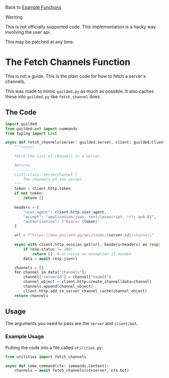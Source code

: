 Back to [Example Functions](https://github.com/YumYummity/Guilded-Bot-Template/blob/main/EXAMPLES/FUNCTIONS/FUNCTIONS.md)

> [!WARNING]
> This is not officially supported code. This implementation is a hacky way involving the user api.
>
> This may be patched at any time.

# The Fetch Channels Function
This is not a guide. This is the plain code for how to fetch a server's channels.

This was made to mimic `guilded.py` as much as possible. It also caches these into `guilded.py` like `fetch_channel` does.

## The Code
```python
import guilded
from guilded.ext import commands
from typing import List

async def fetch_channels(server: guilded.Server, client: guilded.Client | commands.Bot) -> List[guilded.abc.ServerChannel]:
    """|coro|

    Fetch the list of channels in a server.

    Returns
    --------
    List[:class:`ServerChannel`]
        The channels of the server.
    """
    token = client.http.token
    if not token:
        return []
    
    headers = {
        "user-agent": client.http.user_agent,
        "accept": "application/json, text/javascript, */*; q=0.01",
        "authorization": f"Bearer {token}"
    }

    url = f"https://www.guilded.gg/api/teams/{server.id}/channels"
    
    async with client.http.session.get(url, headers=headers) as resp:
        if resp.status != 200:
            return []  # or raise an exception if needed
        data = await resp.json()

    channels = []
    for channel in data["channels"]:
        channel["serverId"] = channel["teamId"]
        channel_object = client.http.create_channel(data=channel)
        channels.append(channel_object)
        client.http.add_to_server_channel_cache(channel_object)
    return channels
```

## Usage
The arguments you need to pass are the `server` and `client/bot`.

### Example Usage
Putting the code into a file called `utilities.py`:
```python
from utilities import fetch_channels

async def some_command(ctx: commands.Context):
    channels = await fetch_channels(ctxserver, ctx.bot)
```